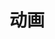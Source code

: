 # 动画

<script setup>
    let data=[{name:'动画',code:'AnDeckStreamer'}]
</script>

<element :data="data"></element>
